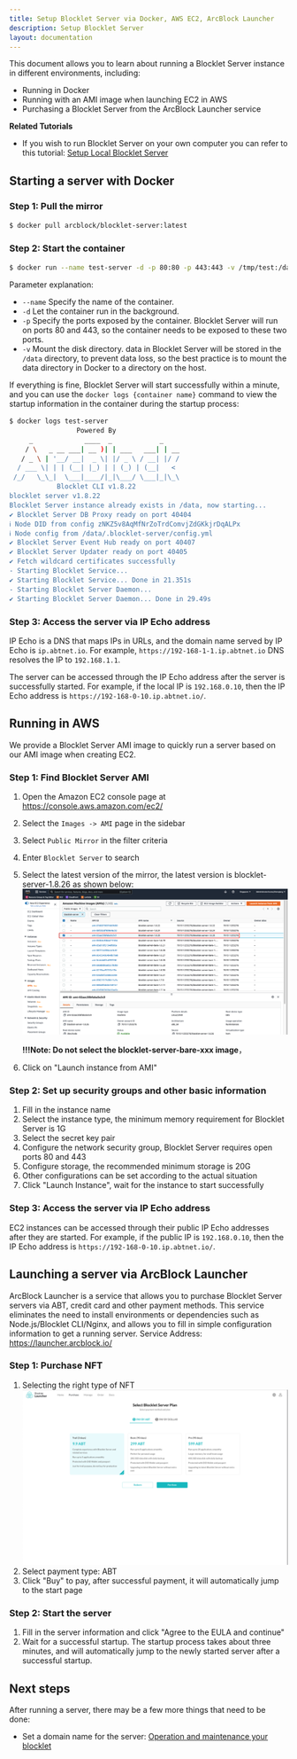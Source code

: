 ```yaml
---
title: Setup Blocklet Server via Docker, AWS EC2, ArcBlock Launcher
description: Setup Blocklet Server
layout: documentation
---
```


This document allows you to learn about running a Blocklet Server instance in different environments, including:

- Running in Docker
- Running with an AMI image when launching EC2 in AWS
- Purchasing a Blocklet Server from the ArcBlock Launcher service

**Related Tutorials**

- If you wish to run Blocklet Server on your own computer you can refer to this tutorial: [Setup Local Blocklet Server](/quick-start/blocklet-server)

## Starting a server with Docker

### Step 1: Pull the mirror

```bash
$ docker pull arcblock/blocklet-server:latest
```

### Step 2: Start the container

```bash
$ docker run --name test-server -d -p 80:80 -p 443:443 -v /tmp/test:/data arcblock/blocklet-server
```

Parameter explanation:

- `--name` Specify the name of the container.
- `-d` Let the container run in the background.
- `-p` Specify the ports exposed by the container. Blocklet Server will run on ports 80 and 443, so the container needs to be exposed to these two ports.
- `-v` Mount the disk directory. data in Blocklet Server will be stored in the `/data` directory, to prevent data loss, so the best practice is to mount the data directory in Docker to a directory on the host.

If everything is fine, Blocklet Server will start successfully within a minute, and you can use the `docker logs {container name}` command to view the startup information in the container during the startup process:

```bash
$ docker logs test-server
                 Powered By
     _             ____  _            _
    / \   _ __ ___| __ )| | ___   ___| | __
   / _ \ | '__/ __|  _ \| |/ _ \ / __| |/ /
  / ___ \| | | (__| |_) | | (_) | (__|   <
 /_/   \_\_|  \___|____/|_|\___/ \___|_|\_\
            Blocklet CLI v1.8.22
blocklet server v1.8.22
Blocklet Server instance already exists in /data, now starting...
✔ Blocklet Server DB Proxy ready on port 40404
ℹ Node DID from config zNKZ5v8AqMfNrZoTrdComvjZdGKkjrDqALPx
ℹ Node config from /data/.blocklet-server/config.yml
✔ Blocklet Server Event Hub ready on port 40407
✔ Blocklet Server Updater ready on port 40405
✔ Fetch wildcard certificates successfully
- Starting Blocklet Service...
✔ Starting Blocklet Service... Done in 21.351s
- Starting Blocklet Server Daemon...
✔ Starting Blocklet Server Daemon... Done in 29.49s
```

### Step 3: Access the server via IP Echo address

IP Echo is a DNS that maps IPs in URLs, and the domain name served by IP Echo is `ip.abtnet.io`. For example, `https://192-168-1-1.ip.abtnet.io` DNS resolves the IP to `192.168.1.1`.

The server can be accessed through the IP Echo address after the server is successfully started. For example, if the local IP is `192.168.0.10`, then the IP Echo address is `https://192-168-0-10.ip.abtnet.io/`.

## Running in AWS

We provide a Blocklet Server AMI image to quickly run a server based on our AMI image when creating EC2.

### Step 1: Find Blocklet Server AMI

1. Open the Amazon EC2 console page at https://console.aws.amazon.com/ec2/
1. Select the `Images -> AMI` page in the sidebar
1. Select `Public Mirror` in the filter criteria
1. Enter `Blocklet Server` to search
1. Select the latest version of the mirror, the latest version is blocklet-server-1.8.26 as shown below:
   ![select ami](./images/select-ami-en.png)

   **!!!Note: Do not select the blocklet-server-bare-xxx image**，

1. Click on "Launch instance from AMI"

### Step 2: Set up security groups and other basic information

1. Fill in the instance name
1. Select the instance type, the minimum memory requirement for Blocklet Server is 1G
1. Select the secret key pair
1. Configure the network security group, Blocklet Server requires open ports 80 and 443
1. Configure storage, the recommended minimum storage is 20G
1. Other configurations can be set according to the actual situation
1. Click "Launch Instance", wait for the instance to start successfully

### Step 3: Access the server via IP Echo address

EC2 instances can be accessed through their public IP Echo addresses after they are started. For example, if the public IP is `192.168.0.10`, then the IP Echo address is `https://192-168-0-10.ip.abtnet.io/`.

## Launching a server via ArcBlock Launcher

ArcBlock Launcher is a service that allows you to purchase Blocklet Server servers via ABT, credit card and other payment methods. This service eliminates the need to install environments or dependencies such as Node.js/Blocklet CLI/Nginx, and allows you to fill in simple configuration information to get a running server.
Service Address: https://launcher.arcblock.io/

### Step 1: Purchase NFT

1. Selecting the right type of NFT
   ![select nft](./images/launcher-select-plan-en.png)
1. Select payment type: ABT
1. Click "Buy" to pay, after successful payment, it will automatically jump to the start page

### Step 2: Start the server

1. Fill in the server information and click "Agree to the EULA and continue"
1. Wait for a successful startup. The startup process takes about three minutes, and will automatically jump to the newly started server after a successful startup.

## Next steps

After running a server, there may be a few more things that need to be done:

- Set a domain name for the server: [Operation and maintenance your blocklet](/how-to/operation)
